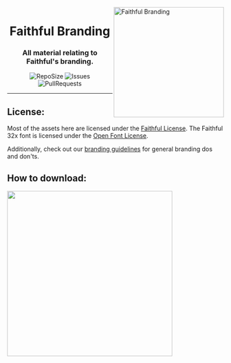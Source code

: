<img src="https://github.com/Faithful-Resource-Pack/Branding/blob/main/logos/transparent/512/plain_logo.png?raw=true" alt="Faithful Branding" align="right" height="256px">
<div align="center">
  <h1>Faithful Branding</h1>
  <h3>All material relating to Faithful's branding.</h3>

![RepoSize](https://img.shields.io/github/repo-size/Faithful-Resource-Pack/Branding)
![Issues](https://img.shields.io/github/issues/Faithful-Resource-Pack/Branding)
![PullRequests](https://img.shields.io/github/issues-pr/Faithful-Resource-Pack/Branding)
</div>

---

## License:
Most of the assets here are licensed under the [Faithful License](https://faithfulpack.net/license). The Faithful 32x font is licensed under the [Open Font License](https://scripts.sil.org/cms/scripts/page.php?item_id=OFL_web).

Additionally, check out our [branding guidelines](https://docs.faithfulpack.net/pages/manuals/branding-guidelines) for general branding dos and don'ts.

## How to download:
<img src="https://user-images.githubusercontent.com/75297863/163903656-b32b9686-c147-469b-bb3f-808ab6d6bc36.png" align="center" height="384px">
